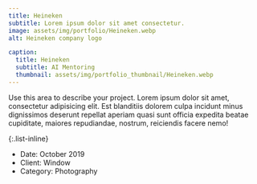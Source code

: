 ```yaml
---
title: Heineken
subtitle: Lorem ipsum dolor sit amet consectetur.
image: assets/img/portfolio/Heineken.webp
alt: Heineken company logo

caption:
  title: Heineken
  subtitle: AI Mentoring
  thumbnail: assets/img/portfolio_thumbnail/Heineken.webp
---
```

Use this area to describe your project. Lorem ipsum dolor sit amet, consectetur adipisicing elit. Est blanditiis dolorem culpa incidunt minus dignissimos deserunt repellat aperiam quasi sunt officia expedita beatae cupiditate, maiores repudiandae, nostrum, reiciendis facere nemo!

{:.list-inline}
- Date: October 2019
- Client: Window
- Category: Photography


